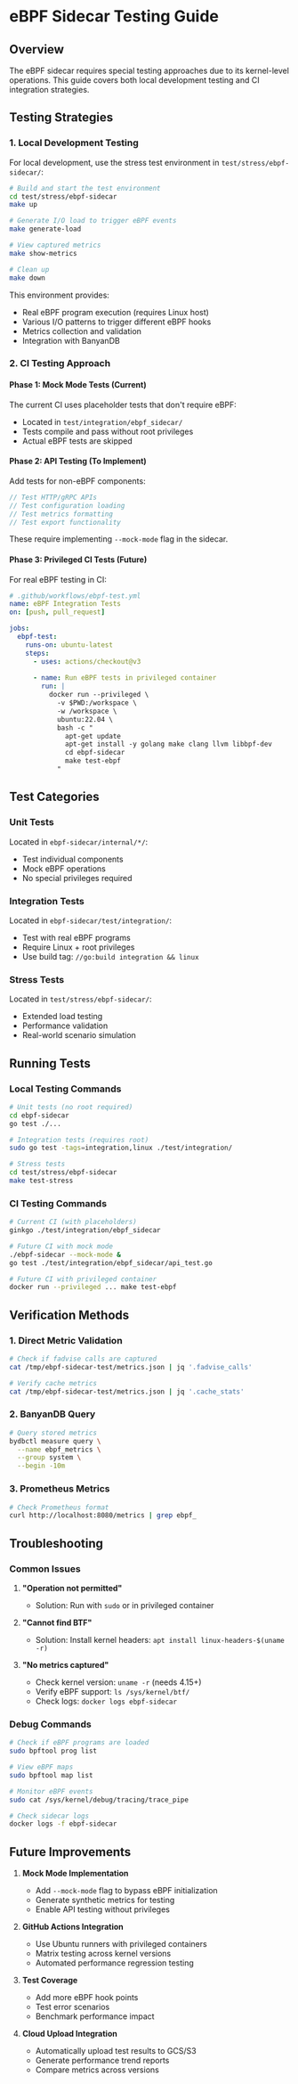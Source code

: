 # eBPF Sidecar Testing Guide

## Overview

The eBPF sidecar requires special testing approaches due to its kernel-level operations. This guide covers both local development testing and CI integration strategies.

## Testing Strategies

### 1. Local Development Testing

For local development, use the stress test environment in `test/stress/ebpf-sidecar/`:

```bash
# Build and start the test environment
cd test/stress/ebpf-sidecar
make up

# Generate I/O load to trigger eBPF events
make generate-load

# View captured metrics
make show-metrics

# Clean up
make down
```

This environment provides:
- Real eBPF program execution (requires Linux host)
- Various I/O patterns to trigger different eBPF hooks
- Metrics collection and validation
- Integration with BanyanDB

### 2. CI Testing Approach

#### Phase 1: Mock Mode Tests (Current)
The current CI uses placeholder tests that don't require eBPF:
- Located in `test/integration/ebpf_sidecar/`
- Tests compile and pass without root privileges
- Actual eBPF tests are skipped

#### Phase 2: API Testing (To Implement)
Add tests for non-eBPF components:
```go
// Test HTTP/gRPC APIs
// Test configuration loading
// Test metrics formatting
// Test export functionality
```

These require implementing `--mock-mode` flag in the sidecar.

#### Phase 3: Privileged CI Tests (Future)
For real eBPF testing in CI:

```yaml
# .github/workflows/ebpf-test.yml
name: eBPF Integration Tests
on: [push, pull_request]

jobs:
  ebpf-test:
    runs-on: ubuntu-latest
    steps:
      - uses: actions/checkout@v3
      
      - name: Run eBPF tests in privileged container
        run: |
          docker run --privileged \
            -v $PWD:/workspace \
            -w /workspace \
            ubuntu:22.04 \
            bash -c "
              apt-get update
              apt-get install -y golang make clang llvm libbpf-dev
              cd ebpf-sidecar
              make test-ebpf
            "
```

## Test Categories

### Unit Tests
Located in `ebpf-sidecar/internal/*/`:
- Test individual components
- Mock eBPF operations
- No special privileges required

### Integration Tests
Located in `ebpf-sidecar/test/integration/`:
- Test with real eBPF programs
- Require Linux + root privileges
- Use build tag: `//go:build integration && linux`

### Stress Tests
Located in `test/stress/ebpf-sidecar/`:
- Extended load testing
- Performance validation
- Real-world scenario simulation

## Running Tests

### Local Testing Commands

```bash
# Unit tests (no root required)
cd ebpf-sidecar
go test ./...

# Integration tests (requires root)
sudo go test -tags=integration,linux ./test/integration/

# Stress tests
cd test/stress/ebpf-sidecar
make test-stress
```

### CI Testing Commands

```bash
# Current CI (with placeholders)
ginkgo ./test/integration/ebpf_sidecar

# Future CI with mock mode
./ebpf-sidecar --mock-mode &
go test ./test/integration/ebpf_sidecar/api_test.go

# Future CI with privileged container
docker run --privileged ... make test-ebpf
```

## Verification Methods

### 1. Direct Metric Validation
```bash
# Check if fadvise calls are captured
cat /tmp/ebpf-sidecar-test/metrics.json | jq '.fadvise_calls'

# Verify cache metrics
cat /tmp/ebpf-sidecar-test/metrics.json | jq '.cache_stats'
```

### 2. BanyanDB Query
```bash
# Query stored metrics
bydbctl measure query \
  --name ebpf_metrics \
  --group system \
  --begin -10m
```

### 3. Prometheus Metrics
```bash
# Check Prometheus format
curl http://localhost:8080/metrics | grep ebpf_
```

## Troubleshooting

### Common Issues

1. **"Operation not permitted"**
   - Solution: Run with `sudo` or in privileged container
   
2. **"Cannot find BTF"**
   - Solution: Install kernel headers: `apt install linux-headers-$(uname -r)`
   
3. **"No metrics captured"**
   - Check kernel version: `uname -r` (needs 4.15+)
   - Verify eBPF support: `ls /sys/kernel/btf/`
   - Check logs: `docker logs ebpf-sidecar`

### Debug Commands

```bash
# Check if eBPF programs are loaded
sudo bpftool prog list

# View eBPF maps
sudo bpftool map list

# Monitor eBPF events
sudo cat /sys/kernel/debug/tracing/trace_pipe

# Check sidecar logs
docker logs -f ebpf-sidecar
```

## Future Improvements

1. **Mock Mode Implementation**
   - Add `--mock-mode` flag to bypass eBPF initialization
   - Generate synthetic metrics for testing
   - Enable API testing without privileges

2. **GitHub Actions Integration**
   - Use Ubuntu runners with privileged containers
   - Matrix testing across kernel versions
   - Automated performance regression testing

3. **Test Coverage**
   - Add more eBPF hook points
   - Test error scenarios
   - Benchmark performance impact

4. **Cloud Upload Integration**
   - Automatically upload test results to GCS/S3
   - Generate performance trend reports
   - Compare metrics across versions